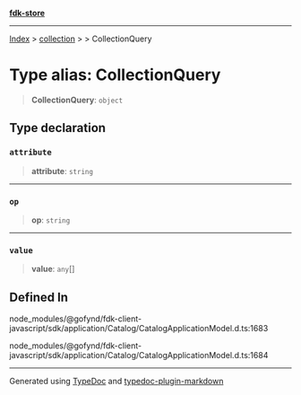 [**fdk-store**](../../../README.md)
***

[Index](../../../API.md) > [collection](../../README.md) > [<internal>](../README.md) > CollectionQuery

# Type alias: CollectionQuery

> **CollectionQuery**: `object`

## Type declaration

### `attribute`

> **attribute**: `string`

***

### `op`

> **op**: `string`

***

### `value`

> **value**: `any`[]

## Defined In

node\_modules/@gofynd/fdk-client-javascript/sdk/application/Catalog/CatalogApplicationModel.d.ts:1683

node\_modules/@gofynd/fdk-client-javascript/sdk/application/Catalog/CatalogApplicationModel.d.ts:1684

***
Generated using [TypeDoc](https://typedoc.org/) and [typedoc-plugin-markdown](https://www.npmjs.com/package/typedoc-plugin-markdown)
